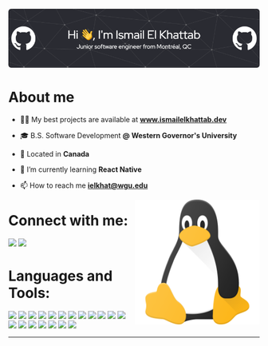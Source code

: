 ![Header](./github-header-image.png)

# About me

- 👨‍💻 My best projects are available at **www.ismailelkhattab.dev**

- 🎓 B.S. Software Development **@ Western Governor's University**

- 📍 Located in **Canada**

- 🌱 I’m currently learning **React Native**

- 📫 How to reach me **ielkhat@wgu.edu**

<img align ="right" src = "./linux.png" width="250" height="250">

# Connect with me: 
<p align="left">
  <a href="mailto:ielkhat@wgu.edu" target="_blank"><img height="28" src = "https://img.shields.io/badge/Gmail%20-%20%23EA4335?logo=gmail&logoColor=white"></a>
  <a href="https://www.linkedin.com/in/ismail-el-khattab/" target="_blank"> <img height="28" src = "https://img.shields.io/badge/LinkedIn%20-%20%230A66C2?logo=linkedin&logoColor=white"></a>
</p>

# Languages and Tools:

<p>
<img src="https://img.shields.io/badge/Java%20-%20%23F80000?logo=oracle&logoColor=white" height="25"> 
<img src="https://img.shields.io/badge/spring%20-%20%236DB33F?logo=spring&logoColor=white" height="25">
<img src="https://img.shields.io/badge/Javascript%20-%20%23F7DF1E?logo=javascript&logoColor=white" height="25">
<img src="https://img.shields.io/badge/React%20-%20%2361DAFB?logo=react&logoColor=white" height="25">
<img src="https://img.shields.io/badge/Next.js%20-%20%23000000?logo=nextdotjs&logoColor=white" height="25">
<img src="https://img.shields.io/badge/Android%20-%20%233DDC84?logo=android&logoColor=white" height="25">
<img src="https://img.shields.io/badge/iOS%20-%20%23000000?logo=apple&logoColor=white" height="25">
<img src="https://img.shields.io/badge/Tailwind%20-%20%2306B6D4?logo=tailwindcss&logoColor=white" height="25">
<img src="https://img.shields.io/badge/Sass%20-%20%23CC6699?logo=sass&logoColor=white" height="25">
<img src="https://img.shields.io/badge/Bootstrap%20-%20%237952B3?logo=bootstrap&logoColor=white" height="25">
<img src="https://img.shields.io/badge/MySQL%20-%234479A1?logo=mysql&logoColor=white" height="25">
<img src="https://img.shields.io/badge/Postgres%20-%234169E1?logo=postgresql&logoColor=white" height="25">
<img src="https://img.shields.io/badge/MongoDB%20-%20%2347A248?logo=mongodb&logoColor=white" height="25">
<img src="https://img.shields.io/badge/Redis%20-%23DC382D?logo=redis&logoColor=white" height="25">
<img src="https://img.shields.io/badge/Git%20-%23F05032?logo=git&logoColor=white" height="25">
<img src="https://img.shields.io/badge/AWS%20-%20%23232F3E?logo=amazon%20aws&logoColor=white" height="25">

<img src="https://img.shields.io/badge/Docker%20-%20%232496ED?logo=docker&logoColor=white" height="25">
<img src="https://img.shields.io/badge/Kubernetes%20-%20%23326CE5?logo=kubernetes&logoColor=white" height="25">
<img src="https://img.shields.io/badge/Jenkins%20-%20%23D24939?logo=jenkins&logoColor=white" height="25">
  
</p>

------
